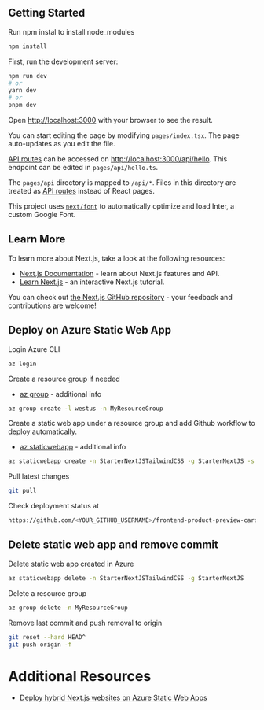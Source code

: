 ## Getting Started
Run npm instal to install node_modules
```bash
npm install
```

First, run the development server:

```bash
npm run dev
# or
yarn dev
# or
pnpm dev
```

Open [http://localhost:3000](http://localhost:3000) with your browser to see the result.

You can start editing the page by modifying `pages/index.tsx`. The page auto-updates as you edit the file.

[API routes](https://nextjs.org/docs/api-routes/introduction) can be accessed on [http://localhost:3000/api/hello](http://localhost:3000/api/hello). This endpoint can be edited in `pages/api/hello.ts`.

The `pages/api` directory is mapped to `/api/*`. Files in this directory are treated as [API routes](https://nextjs.org/docs/api-routes/introduction) instead of React pages.

This project uses [`next/font`](https://nextjs.org/docs/basic-features/font-optimization) to automatically optimize and load Inter, a custom Google Font.

## Learn More

To learn more about Next.js, take a look at the following resources:

- [Next.js Documentation](https://nextjs.org/docs) - learn about Next.js features and API.
- [Learn Next.js](https://nextjs.org/learn) - an interactive Next.js tutorial.

You can check out [the Next.js GitHub repository](https://github.com/vercel/next.js/) - your feedback and contributions are welcome!

## Deploy on Azure Static Web App

Login Azure CLI

```bash
az login
```

Create a resource group if needed
- [az group](https://learn.microsoft.com/en-us/cli/azure/group?view=azure-cli-latest#az-group-create) - additional info
```bash
az group create -l westus -n MyResourceGroup
```

Create a static web app under a resource group and add Github workflow to deploy automatically.
- [az staticwebapp](https://learn.microsoft.com/en-us/cli/azure/staticwebapp?view=azure-cli-latest) - additional info
```bash
az staticwebapp create -n StarterNextJSTailwindCSS -g StarterNextJS -s https://github.com/<YOUR_GITHUB_USERNAME>/frontend-product-preview-card-component-main -l WestUs2 -b main --login-with-github
```

Pull latest changes
```bash
git pull
```

Check deployment status at 
```bash 
https://github.com/<YOUR_GITHUB_USERNAME>/frontend-product-preview-card-component-main/actions
```

## Delete static web app and remove commit

Delete static web app created in Azure
```bash
az staticwebapp delete -n StarterNextJSTailwindCSS -g StarterNextJS
```

Delete a resource group
```bash
az group delete -n MyResourceGroup
```

Remove last commit and push removal to origin
```bash
git reset --hard HEAD^
git push origin -f
```

# Additional Resources
- [Deploy hybrid Next.js websites on Azure Static Web Apps](https://learn.microsoft.com/en-us/azure/static-web-apps/deploy-nextjs-hybrid)
